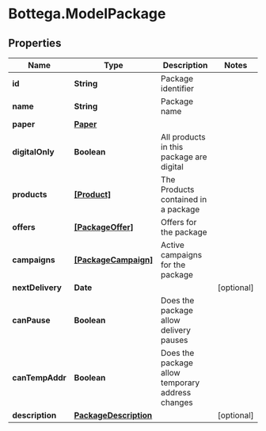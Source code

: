# Bottega.ModelPackage

## Properties

Name | Type | Description | Notes
------------ | ------------- | ------------- | -------------
**id** | **String** | Package identifier | 
**name** | **String** | Package name | 
**paper** | [**Paper**](Paper.md) |  | 
**digitalOnly** | **Boolean** | All products in this package are digital | 
**products** | [**[Product]**](Product.md) | The Products contained in a package | 
**offers** | [**[PackageOffer]**](PackageOffer.md) | Offers for the package | 
**campaigns** | [**[PackageCampaign]**](PackageCampaign.md) | Active campaigns for the package | 
**nextDelivery** | **Date** |  | [optional] 
**canPause** | **Boolean** | Does the package allow delivery pauses | 
**canTempAddr** | **Boolean** | Does the package allow temporary address changes | 
**description** | [**PackageDescription**](PackageDescription.md) |  | [optional] 


